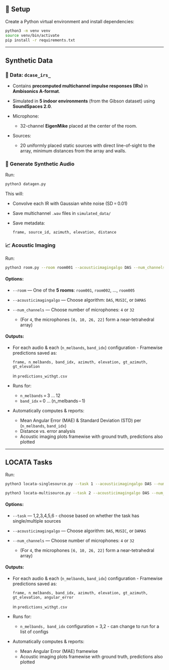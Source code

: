 
## 🚀 Setup

Create a Python virtual environment and install dependencies:

```bash
python3 -m venv venv
source venv/bin/activate
pip install -r requirements.txt
```

---

## Synthetic Data

### 📂 Data: `dcase_irs_`

* Contains **precomputed multichannel impulse responses (IRs)** in **Ambisonics A-format**.
* Simulated in **5 indoor environments** (from the Gibson dataset) using **SoundSpaces 2.0**.
* Microphone:

  * 32-channel **EigenMike** placed at the center of the room.
* Sources:

  * 20 uniformly placed static sources with direct line-of-sight to the array, minimum distances from the array and walls.

### 🔨 Generate Synthetic Audio

Run:

```bash
python3 datagen.py
```

This will:

* Convolve each IR with Gaussian white noise (SD = 0.01)
* Save multichannel `.wav` files in `simulated_data/`
* Save metadata:

  ```csv
  frame, source_id, azimuth, elevation, distance
  ```


### 📈 Acoustic Imaging

Run:

```bash
python3 room.py --room room001 --acousticimagingalgo DAS --num_channels 32
```

#### Options:

* `--room` — One of the **5 rooms**:
  `room001`, `room002`, …, `room005`
* `--acousticimagingalgo` — Choose algorithm:
  `DAS`, `MUSIC`, or `DAMAS`
* `--num_channels` — Choose number of microphones:
  `4` or `32`

  * (For `4`, the microphones `[6, 10, 26, 22]` form a near-tetrahedral array)

#### Outputs: 

* For each audio & each (`n_melbands`, `band_idx`) configuration - Framewise predictions saved as:

  ```csv
  frame, n_melbands, band_idx, azimuth, elevation, gt_azimuth, gt_elevation
  ```

  in `predictions_withgt.csv`

* Runs for:

  * `n_melbands` = 3 … 12
  * `band_idx` = 0 … (n\_melbands – 1)

* Automatically computes & reports:

  * Mean Angular Error (MAE) & Standard Deviation (STD) per (`n_melbands`, `band_idx`)
  * Distance vs. error analysis
  * Acoustic imaging plots framewise with ground truth, predictions also plotted

---
## LOCATA Tasks 
Run:

```bash
python3 locata-singlesource.py --task 1 --acousticimagingalgo DAS --num_channels 32

python3 locata-multisource.py --task 2 --acousticimagingalgo DAS --num_channels 32
```

#### Options:

* `--task` — 1,2,3,4,5,6 - choose based on whether the task has single/multiple sources
* `--acousticimagingalgo` — Choose algorithm:
  `DAS`, `MUSIC`, or `DAMAS`
* `--num_channels` — Choose number of microphones:
  `4` or `32`

  * (For `4`, the microphones `[6, 10, 26, 22]` form a near-tetrahedral array)

#### Outputs: 

* For each audio & each (`n_melbands`, `band_idx`) configuration - Framewise predictions saved as:

  ```csv
  frame, n_melbands, band_idx, azimuth, elevation, gt_azimuth, gt_elevation, angular_error
  ```

  in `predictions_withgt.csv`

* Runs for:

  * `n_melbands, band_idx` configuration = 3,2  - can change to run for a list of configs

* Automatically computes & reports:

  * Mean Angular Error (MAE) framewise
  * Acoustic imaging plots framewise with ground truth, predictions also plotted


